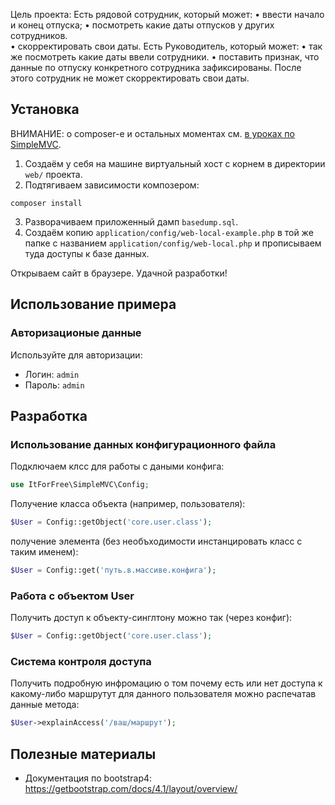 Цель проекта: 
Есть рядовой сотрудник, который может: 
• ввести начало и конец отпуска; 
• посмотреть какие даты отпусков у других сотрудников.  
• скорректировать свои даты. 
Есть Руководитель, который может: 
• так же посмотреть какие даты ввели сотрудники. 
• поставить признак, что данные по отпуску конкретного сотрудника зафиксированы. 
После этого сотрудник не может скорректировать свои даты.


## Установка
ВНИМАНИЕ: о composer-е и остальных моментах см. [в уроках по SimpleMVC](http://fkn.ktu10.com/?q=node/9429).

1. Создаём у себя на машине виртуальный хост с корнем в директории `web/` проекта.
2. Подтягиваем зависимости композером:
``` 
composer install
```
3. Разворачиваем  приложенный дамп `basedump.sql`.
4. Создаём копию `application/config/web-local-example.php` в той же папке с названием `application/config/web-local.php` 
  и прописываем туда доступы к базе данных.

Открываем сайт в браузере. Удачной разработки!

## Использование примера

### Авторизационые данные

Используйте для авторизации:

* Логин: `admin`
* Пароль: `admin`


## Разработка

### Использование данных конфигурационного файла

Подключаем клсс для работы с даными конфига:

```php
use ItForFree\SimpleMVC\Config;
```

Получение класса объекта (например, пользователя):

```php
$User = Config::getObject('core.user.class');
```
получение элемента (без необъходимости инстанцировать класс с таким именем):
```php
$User = Config::get('путь.в.массиве.конфига');
```

### Работа с объектом User
Получить доступ к объекту-синглтону можно так (через конфиг):
```php
$User = Config::getObject('core.user.class');
```
### Система контроля доступа
Получить подробную инфромацию о том почему есть или нет доступа к какому-либо  маршрутут для данного пользователя можно распечатав данные метода:
```php
$User->explainAccess('/ваш/маршрут');
```

## Полезные материалы

* Документация по bootstrap4: https://getbootstrap.com/docs/4.1/layout/overview/
